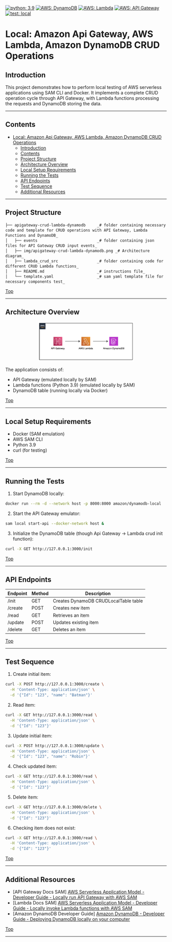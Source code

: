 [![python: 3.9](https://img.shields.io/badge/Python-3.9-green)](https://img.shields.io/badge/Python-3.9-green)
[![AWS: DynamoDB](https://img.shields.io/badge/AWS-DynamoDB-blueviolet)](https://img.shields.io/badge/AWS-DynamoDB-blueviolet)
[![AWS: Lambda](https://img.shields.io/badge/AWS-Lambda-orange)](https://img.shields.io/badge/AWS-Lambda-orange)
[![AWS: API Gateway](https://img.shields.io/badge/AWS-API%20Gateway-blue)](https://img.shields.io/badge/AWS-API%20Gateway-blue)
[![test: local](https://img.shields.io/badge/Test-Local-red)](https://img.shields.io/badge/Test-Local-red)

# Local: Amazon Api Gateway, AWS Lambda, Amazon DynamoDB CRUD Operations

## Introduction
This project demonstrates how to perform local testing of AWS serverless applications using SAM CLI and Docker. It implements a complete CRUD operation cycle through API Gateway, with Lambda functions processing the requests and DynamoDB storing the data.

---

## Contents
- [Local: Amazon Api Gateway, AWS Lambda, Amazon DynamoDB CRUD Operations](#local-amazon-api-gateway-aws-lambda-amazon-dynamodb-crud-operations)
  - [Introduction](#introduction)
  - [Contents](#contents)
  - [Project Structure](#project-structure)
  - [Architecture Overview](#architecture-overview)
  - [Local Setup Requirements](#local-setup-requirements)
  - [Running the Tests](#running-the-tests)
  - [API Endpoints](#api-endpoints)
  - [Test Sequence](#test-sequence)
  - [Additional Resources](#additional-resources)

---

## Project Structure
```
├── apigateway-crud-lambda-dynamodb     _# folder containing necessary code and template for CRUD operations with API Gateway, Lambda Functions and DynamoDB_
│   ├── events                          _# folder containing json files for API Gateway CRUD input events_
│   ├── img/apigateway-crud-lambda-dynamodb.png _# Architecture diagram_
│   ├── lambda_crud_src                 _# folder containing code for different CRUD Lambda functions_
│   ├── README.md                       _# instructions file_
│   └── template.yaml                   _# sam yaml template file for necessary components test_

```

[Top](#contents)

---

## Architecture Overview

<p align="center">
  <img src="img/apigateway-crud-lambda-dynamodb.png" alt="API Gateway - CRUD + Lambda + DynamoDB" width="300"/>
</p>

The application consists of:
- API Gateway (emulated locally by SAM)
- Lambda functions (Python 3.9) (emulated locally by SAM)
- DynamoDB table (running locally via Docker)

[Top](#contents)

---

## Local Setup Requirements
- Docker (SAM emulation)
- AWS SAM CLI
- Python 3.9
- curl (for testing)

[Top](#contents)

---

## Running the Tests

1. Start DynamoDB locally:
```sh
docker run --rm -d --network host -p 8000:8000 amazon/dynamodb-local
```

2. Start the API Gateway emulator:
```sh
sam local start-api --docker-network host &
```

3. Initialize the DynamoDB table (though Api Gateway -> Lambda crud init function):
```sh
curl -X GET http://127.0.0.1:3000/init
```

[Top](#contents)

---

## API Endpoints

| Endpoint | Method | Description |
|----------|--------|-------------|
| /init | GET | Creates DynamoDB CRUDLocalTable table |
| /create | POST | Creates new item |
| /read | GET | Retrieves an item |
| /update | POST | Updates existing item |
| /delete | GET | Deletes an item |

[Top](#contents)

---

## Test Sequence

1. Create initial item:
```sh
curl -X POST http://127.0.0.1:3000/create \
  -H 'Content-Type: application/json' \
  -d '{"Id": "123", "name": "Batman"}'
```

2. Read item:
```sh
curl -X GET http://127.0.0.1:3000/read \
  -H 'Content-Type: application/json' \
  -d '{"Id": "123"}'
```

3. Update initial item:
```sh
curl -X POST http://127.0.0.1:3000/update \
  -H 'Content-Type: application/json' \
  -d '{"Id": "123", "name": "Robin"}'
```

4. Check updated item:
```sh
curl -X GET http://127.0.0.1:3000/read \
  -H 'Content-Type: application/json' \
  -d '{"Id": "123"}'
```

5. Delete item:
```sh
curl -X GET http://127.0.0.1:3000/delete \
  -H 'Content-Type: application/json' \
  -d '{"Id": "123"}'
```

6. Checking item does not exist:
```sh
curl -X GET http://127.0.0.1:3000/read \
  -H 'Content-Type: application/json' \
  -d '{"Id": "123"}'
```

[Top](#contents)

---

## Additional Resources
- [API Gateway Docs SAM] [AWS Serverless Application Model - Developer Guide - Locally run API Gateway with AWS SAM](https://docs.aws.amazon.com/serverless-application-model/latest/developerguide/serverless-sam-cli-using-start-api.html)
- [Lambda Docs SAM] [AWS Serverless Application Model - Developer Guide - Locally invoke Lambda functions with AWS SAM](https://docs.aws.amazon.com/serverless-application-model/latest/developerguide/serverless-sam-cli-using-invoke.html)
- [Amazon DynamoDB Developer Guide] [Amazon DynamoDB - Developer Guide - Deploying DynamoDB locally on your computer](https://docs.aws.amazon.com/amazondynamodb/latest/developerguide/DynamoDBLocal.DownloadingAndRunning.html)


[Top](#contents)

---